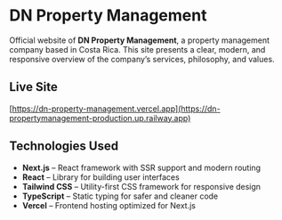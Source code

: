 # DN Property Management

Official website of **DN Property Management**, a property management company based in Costa Rica. This site presents a clear, modern, and responsive overview of the company’s services, philosophy, and values.

## Live Site

[https://dn-property-management.vercel.app](https://dn-propertymanagement-production.up.railway.app)

## Technologies Used

- **Next.js** – React framework with SSR support and modern routing
- **React** – Library for building user interfaces
- **Tailwind CSS** – Utility-first CSS framework for responsive design
- **TypeScript** – Static typing for safer and cleaner code
- **Vercel** – Frontend hosting optimized for Next.js

